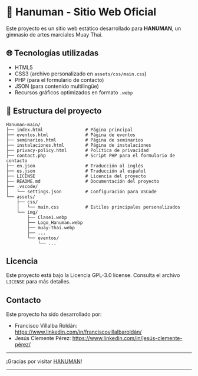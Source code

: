 # 🥊 Hanuman - Sitio Web Oficial

Este proyecto es un sitio web estático desarrollado para **HANUMAN**, un gimnasio de artes marciales Muay Thai. 

## 🌐 Tecnologías utilizadas

- HTML5
- CSS3 (archivo personalizado en `assets/css/main.css`)
- PHP (para el formulario de contacto)
- JSON (para contenido multilingüe)
- Recursos gráficos optimizados en formato `.webp`

## 📁 Estructura del proyecto

```
Hanuman-main/
├── index.html                # Página principal
├── eventos.html              # Página de eventos
├── seminarios.html           # Página de seminarios
├── instalaciones.html        # Página de instalaciones
├── privacy-policy.html       # Política de privacidad
├── contact.php               # Script PHP para el formulario de contacto
├── en.json                   # Traducción al inglés
├── es.json                   # Traducción al español
├── LICENSE                   # Licencia del proyecto
├── README.md                 # Documentación del proyecto
├── .vscode/
│   └── settings.json         # Configuración para VSCode
└── assets/
    ├── css/
    │   └── main.css          # Estilos principales personalizados
    └── img/
        ├── Clase1.webp
        ├── Logo_Hanuman.webp
        ├── muay-thai.webp
        ├── ...
        └── eventos/
            └── ...
```

## Licencia

Este proyecto está bajo la Licencia GPL-3.0 license. Consulta el archivo `LICENSE` para más detalles.

## Contacto

Este proyecto ha sido desarrollado por:

- Francisco Villalba Roldán: https://www.linkedin.com/in/franciscovillalbaroldán/
- Jesús Clemente Pérez: https://www.linkedin.com/in/jesús-clemente-pérez/

---

¡Gracias por visitar [HANUMAN](https://muaythaihanuman.es)!

---
